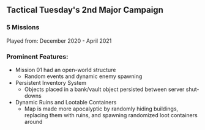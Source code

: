 ## Tactical Tuesday's 2nd Major Campaign

### 5 Missions

Played from:
December 2020 - April 2021

### Prominent Features:

* Mission 01 had an open-world structure
  - Random events and dynamic enemy spawning
* Persistent Inventory System 
  - Objects placed in a bank/vault object persisted between server shut-downs
* Dynamic Ruins and Lootable Containers
  - Map is made more apocalyptic by randomly hiding buildings, replacing them with ruins, and spawning randomized loot containers around
